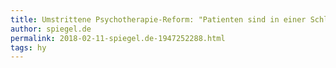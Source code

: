 ```yaml
---
title: Umstrittene Psychotherapie-Reform: "Patienten sind in einer Schleife gefangen" - SPIEGEL ONLINE - Gesundheit
author: spiegel.de
permalink: 2018-02-11-spiegel.de-1947252288.html
tags: hy
---
```


